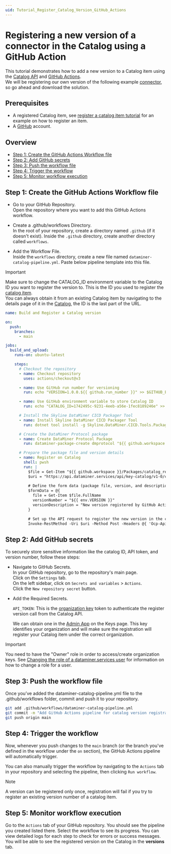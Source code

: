 ```yaml
---
uid: Tutorial_Register_Catalog_Version_GitHub_Actions
---
```


# Registering a new version of a connector in the Catalog using a GitHub Action

This tutorial demonstrates how to add a new version to a Catalog item using the [Catalog API](xref:Register_Catalog_Item) and [GitHub Actions](https://docs.github.com/en/actions).  
We will be registering our own version of the following example [connector](https://github.com/SkylineCommunications/SLC-C-Example_Rates-Custom), so go ahead and download the solution.

## Prerequisites

- A registered Catalog item, see [register a catalog item tutorial](xref:Tutorial_Register_Catalog_Item) for an example on how to register an item.
- A [GitHub](https://github.com/) account.

## Overview

- [Step 1: Create the GitHub Actions Workflow file](#step-1-create-the-github-actions-workflow-file)
- [Step 2: Add GitHub secrets](#step-2-add-github-secrets)
- [Step 3: Push the workflow file](#step-3-push-the-workflow-file)
- [Step 4: Trigger the workflow](#step-4-trigger-the-workflow)
- [Step 5: Monitor workflow execution](#step-5-monitor-workflow-execution)

## Step 1: Create the GitHub Actions Workflow file

- Go to your GitHub Repository.  
    Open the repository where you want to add this GitHub Actions workflow.

- Create a .github/workflows Directory.  
    In the root of your repository, create a directory named `.github` (if it doesn't exist).
    Inside the `.github` directory, create another directory called `workflows`.

- Add the Workflow File.  
Inside the `workflows` directory, create a new file named `dataminer-catalog-pipeline.yml`.
Paste below pipeline template into this file.

> [!IMPORTANT]  
> Make sure to change the CATALOG_ID environment variable to the Catalog ID you want to register the version to.
> This is the ID you used to register the [catalog item](xref:Register_Catalog_Item#registering-a-catalog-item-with-the-api).  
> You can always obtain it from an existing Catalog item by navigating to the details page of it in the [Catalog](https://catalog.dataminer.services/), the ID is the last part of the URL.  

```yaml
name: Build and Register a Catalog version

on:
  push:
    branches:
      - main

jobs:
  build_and_upload:
    runs-on: ubuntu-latest

    steps:
      # Checkout the repository
      - name: Checkout repository
        uses: actions/checkout@v3

      - name: Use GitHub run number for versioning
        run: echo "VERSION=1.0.0.${{ github.run_number }}" >> $GITHUB_ENV

      - name: Use GitHub environment variable to store Catalog ID
        run: echo "CATALOG_ID=1742495c-9231-4eeb-a56e-1fec8189246e" >> $GITHUB_ENV

      # Install the Skyline DataMiner CICD Packager Tool
      - name: Install Skyline DataMiner CICD Packager Tool
        run: dotnet tool install -g Skyline.DataMiner.CICD.Tools.Packager

      # Create the DataMiner Protocol package
      - name: Create DataMiner Protocol Package
        run: dataminer-package-create dmprotocol "${{ github.workspace }}" --name catalog_registration_tutorial --output "${{ github.workspace }}/Packages"

      # Prepare the package file and version details
      - name: Register on Catalog
        shell: pwsh
        run: |
          $file = Get-Item "${{ github.workspace }}/Packages/catalog_registration_tutorial.dmprotocol"
          $uri = "https://api.dataminer.services/api/key-catalog/v1-0/catalog/${{ env.CATALOG_ID }}/register/version"
          
          # Define the form data (package file, version, and description)
          $formData = @{
            file = Get-Item $file.FullName
            versionNumber = "${{ env.VERSION }}"
            versionDescription = "New version registered by GitHub Actions pipeline"
          }

          # Set up the API request to register the new version in the catalog
          Invoke-RestMethod -Uri $uri -Method Post -Headers @{ 'Ocp-Apim-Subscription-Key' = "${{ secrets.API_TOKEN }}" } -Form $formData
```

## Step 2: Add GitHub secrets

To securely store sensitive information like the catalog ID, API token, and version number, follow these steps:

- Navigate to GitHub Secrets.  
    In your GitHub repository, go to the repository's main page.  
    Click on the `Settings` tab.  
    On the left sidebar, click on `Secrets and variables` > `Actions`.  
    Click the `New repository secret` button.


- Add the Required Secrets.  

  `API_TOKEN`: This is the [organization key](xref:Managing_DCP_keys#organization-keys) token to authenticate the register version call from the Catalog API.  

  We can obtain one in the [Admin App](https://admin.dataminer.services/) on the Keys page. 
  This key identifies your organization and will make sure the registration will register your Catalog item under the correct organization.  

> [!IMPORTANT]
> You need to have the "Owner" role in order to access/create organization keys. See [Changing the role of a dataminer.services user](xref:Changing_the_role_of_a_DCP_user) for information on how to change a role for a user.

## Step 3: Push the workflow file

Once you’ve added the dataminer-catalog-pipeline.yml file to the .github/workflows folder, commit and push it to your repository.

```bash
git add .github/workflows/dataminer-catalog-pipeline.yml
git commit -m "Add GitHub Actions pipeline for catalog version registration"
git push origin main
```

## Step 4: Trigger the workflow

Now, whenever you push changes to the `main` branch (or the branch you've defined in the workflow under the `on` section), the GitHub Actions pipeline will automatically trigger.

You can also manually trigger the workflow by navigating to the `Actions` tab in your repository and selecting the pipeline, then clicking `Run workflow`.

> [!NOTE]  
> A version can be registered only once, registration will fail if you try to register an existing version number of a catalog item.

## Step 5: Monitor workflow execution

Go to the `Actions` tab of your GitHub repository.
You should see the pipeline you created listed there.
Select the workflow to see its progress. You can view detailed logs for each step to check for errors or success messages.  
You will be able to see the registered version on the Catalog in the **versions** tab.